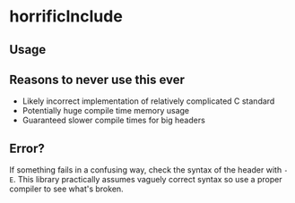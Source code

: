 # horrificInclude
## Usage


## Reasons to never use this ever
* Likely incorrect implementation of relatively complicated C standard
* Potentially huge compile time memory usage 
* Guaranteed slower compile times for big headers

## Error? 
If something fails in a confusing way, check the syntax of the header with `-E`.
This library practically assumes vaguely correct syntax so use a proper compiler to see what's broken.